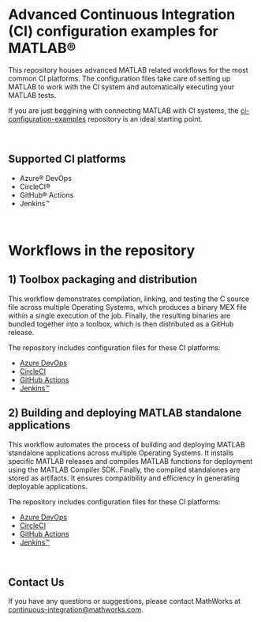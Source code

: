 # Advanced Continuous Integration (CI) configuration examples for MATLAB®

This repository houses advanced MATLAB related workflows for the most common CI platforms. The configuration files take care of setting up MATLAB to work with the CI system and automatically executing your MATLAB tests.

If you are just beggining with connecting MATLAB with CI systems, the [ci-configuration-examples](https://github.com/mathworks/ci-configuration-examples) repository is an ideal starting point.

<br>

## Supported CI platforms
* Azure® DevOps
* CircleCI®
* GitHub® Actions
* Jenkins&trade;

<br>

# Workflows in the repository

## 1) Toolbox packaging and distribution
This workflow demonstrates compilation, linking, and testing the C source file across multiple Operating Systems, which produces a binary MEX file within a single execution of the job. Finally, the resulting binaries are bundled together into a toolbox, which is then distributed as a GitHub release.

The repository includes configuration files for these CI platforms:
* [Azure DevOps](https://github.com/tsharmaMW/ci-configuration-examples/blob/main/AzureDevOps/ToolboxDistribution.yml)
* [CircleCI](https://github.com/tsharmaMW/ci-configuration-examples/blob/main/.circleci/ToolboxDistribution.yml)
* [GitHub Actions](https://github.com/tsharmaMW/ci-configuration-examples/blob/main/.github/workflows/ToolboxDistribution.yml)
* [Jenkins&trade;](https://github.com/tsharmaMW/ci-configuration-examples/blob/main/Jenkins/ToolboxDistribution.yml)

## 2) Building and deploying MATLAB standalone applications
This workflow automates the process of building and deploying MATLAB standalone applications across multiple Operating Systems. It installs specific MATLAB releases and compiles MATLAB functions for deployment using the MATLAB Compiler SDK. Finally, the compiled standalones are stored as artifacts. It ensures compatibility and efficiency in generating deployable applications.

The repository includes configuration files for these CI platforms:
* [Azure DevOps](https://github.com/tsharmaMW/ci-configuration-examples/blob/main/AzureDevOps/CrossPlatformBuilder.yml)
* [CircleCI](https://github.com/tsharmaMW/ci-configuration-examples/blob/main/.circleci/CrossPlatformBuilder.yml)
* [GitHub Actions](https://github.com/tsharmaMW/ci-configuration-examples/blob/main/.github/workflows/CrossPlatformBuilder.yml)
* [Jenkins&trade;](https://github.com/tsharmaMW/ci-configuration-examples/blob/main/Jenkins/CrossPlatformBuilder.yml)

<br>

## Contact Us
If you have any questions or suggestions, please contact MathWorks at [continuous-integration@mathworks.com](mailto:continuous-integration@mathworks.com).